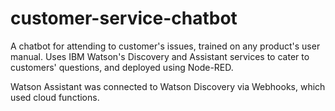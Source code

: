 # customer-service-chatbot
A chatbot for attending to customer's issues, trained on any product's user manual. Uses IBM Watson's Discovery and Assistant services to cater to customers' questions, and deployed using Node-RED.

Watson Assistant was connected to Watson Discovery via Webhooks, which used cloud functions.
